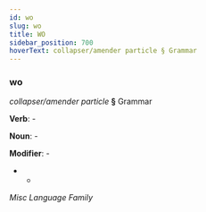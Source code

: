 ```yaml
---
id: wo
slug: wo
title: WO
sidebar_position: 700
hoverText: collapser/amender particle § Grammar
---
```


### wo

*collapser/amender particle* **§** Grammar

**Verb**: -

**Noun**: -

**Modifier**: -

- -

*Misc Language Family*